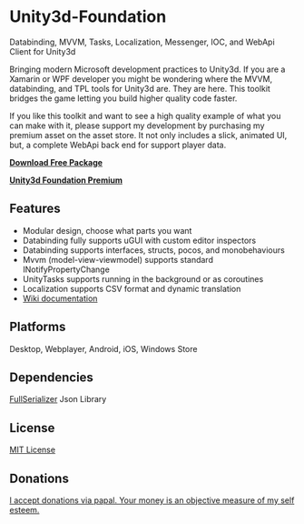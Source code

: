 # Unity3d-Foundation
Databinding, MVVM, Tasks, Localization, Messenger, IOC, and WebApi Client for Unity3d

Bringing modern Microsoft development practices to Unity3d. If you are a Xamarin or WPF developer you might be wondering where the MVVM, databinding, and TPL tools for Unity3d are. They are here. This toolkit bridges the game letting you build higher quality code faster.

If you like this toolkit and want to see a high quality example of what you can make with it, please support my development by purchasing my premium asset on the asset store. It not only includes a slick, animated UI, but, a complete WebApi back end for support player data.

**[Download Free Package](https://github.com/NVentimiglia/Unity3d-Foundation/raw/master/Foundation-2015-9-11.unitypackage)**

**[Unity3d Foundation Premium](http://unity3dfoundation.com)**

## Features

- Modular design, choose what parts you want
- Databinding fully supports uGUI with custom editor inspectors
- Databinding supports interfaces, structs, pocos, and monobehaviours
- Mvvm (model-view-viewmodel) supports standard INotifyPropertyChange
- UnityTasks supports running in the background or as coroutines
- Localization supports CSV format and dynamic  translation
- [Wiki documentation](https://github.com/NVentimiglia/Unity3d-Foundation/wiki)

## Platforms
Desktop, Webplayer, Android, iOS, Windows Store


## Dependencies
[FullSerializer](https://github.com/jacobdufault/fullserializer) Json Library

## License
[MIT License](https://github.com/NVentimiglia/Unity3d-Foundation/blob/master/README.md)

## Donations
[I accept donations via papal. Your money is an objective measure of my self esteem.](https://www.paypal.com/us/cgi-bin/webscr?cmd=_send-money&nav=1&email=nick@simplesys.us)

